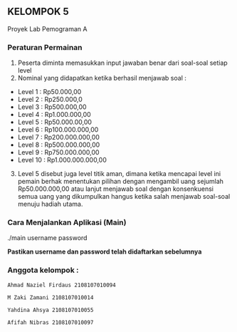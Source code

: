 ## KELOMPOK 5
Proyek Lab Pemograman A

### Peraturan Permainan
1. Peserta diminta memasukkan input jawaban benar dari soal-soal setiap level
2. Nominal yang didapatkan ketika berhasil menjawab soal :
  - Level 1 : Rp50.000,00
  - Level 2 : Rp250.000,0
  - Level 3 : Rp500.000,00
  - Level 4 : Rp1.000.000,00
  - Level 5 : Rp50.000.00,00
  - Level 6 : Rp100.000.000,00
  - Level 7 : Rp200.000.000,00
  - Level 8 : Rp500.000.000,00
  - Level 9 : Rp750.000.000,00
  - Level 10 : Rp1.000.000.000,00
3. Level 5 disebut juga level titik aman, dimana ketika mencapai level ini pemain berhak menentukan pilihan dengan mengambil uang sejumlah Rp50.000.000,00 atau lanjut menjawab soal dengan konsenkuensi semua uang yang dikumpulkan hangus ketika salah menjawab soal-soal menuju hadiah utama.

### Cara Menjalankan Aplikasi (Main)
./main username password

**Pastikan username dan password telah didaftarkan sebelumnya**

### Anggota kelompok : 
```Ahmad Naziel Firdaus 2108107010094```

```M Zaki Zamani 2108107010014```

```Yahdina Ahsya 2108107010055```

```Afifah Nibras 2108107010097```
